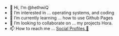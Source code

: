 - 👋 Hi, I’m @hethwiQ
- 👀 I’m interested in ... operating systems, and coding
- 🌱 I’m currently learning ... how to use Github Pages
- 💞️ I’m looking to collaborate on ... my projects Hora.
- 📫 How to reach me ... [Social Profiles 🔗](https://snipfeed.co/hethwik)
